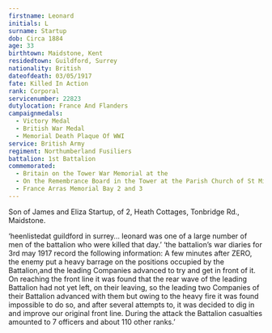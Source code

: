 ```yaml
---
firstname: Leonard
initials: L
surname: Startup
dob: Circa 1884
age: 33
birthtown: Maidstone, Kent
residedtown: Guildford, Surrey
nationality: British
dateofdeath: 03/05/1917
fate: Killed In Action
rank: Corporal
servicenumber: 22823
dutylocation: France And Flanders
campaignmedals:
  - Victory Medal
  - British War Medal
  - Memorial Death Plaque Of WWI
service: British Army
regiment: Northumberland Fusiliers
battalion: 1st Battalion 
commemorated:
  - Britain on the Tower War Memorial at the 
  - On the Remembrance Board in the Tower at the Parish Church of St Michael & All Angels, Maidstone, where Leonard had been a bellringer. On 3rd May 2017 the bellringers rang a full Half-muffled peal on the 100th Anniversary of the death of Leonard Startup.
  - France Arras Memorial Bay 2 and 3
---
```

Son of James and Eliza Startup, of 2, Heath Cottages, Tonbridge Rd., Maidstone.

‘heenlistedat guildford in surrey… leonard was one of a large number of men of the battalion who were killed that day.’ ‘the battalion’s war diaries for 3rd may 1917 record the following information: A few minutes after ZERO, the enemy put a heavy barrage on the positions occupied by the Battalion,and the leading Companies advanced to try and get in front of it. On reaching the front line it was found that the rear wave of the leading Battalion had not yet left, on their leaving, so the leading two Companies of their Battalion advanced with them but owing to the heavy fire it was found impossible to do so, and after several attempts to, it was decided to dig in and improve our original front line. During the attack the Battalion casualties amounted to 7 officers and about 110 other ranks.’



